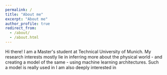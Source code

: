 ```yaml
---
permalink: /
title: "About me"
excerpt: "About me"
author_profile: true
redirect_from: 
  - /about/
  - /about.html
---
```

Hi there! I am a Master's student at Technical University of Munich. My research interests mostly lie in inferring more 
about the physical world - and creating a model of the same - using machine learning architectures. Such a model is really 
used in 
I am also deeply interested in
